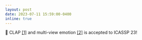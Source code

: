 ```yaml
---
layout: post
date: 2023-07-11 15:59:00-0400
inline: true
---
```

👏 CLAP [[1]](https://ieeexplore.ieee.org/document/10095889/) and multi-view emotion [[2]](https://www.microsoft.com/en-us/research/uploads/prod/2023/03/ICASSP_2023_MultiView_Speech_Emotion_Tompkins.pdf) is accepted to ICASSP 23!
